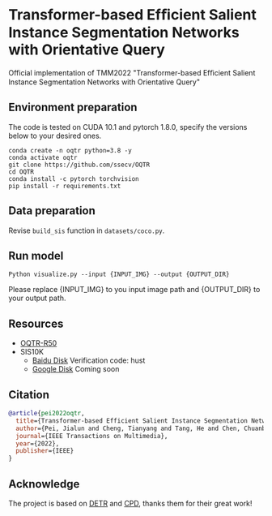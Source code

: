 # Transformer-based Efﬁcient Salient Instance Segmentation Networks with Orientative Query

Official implementation of TMM2022 "Transformer-based Efﬁcient Salient Instance Segmentation Networks with Orientative Query"

## Environment preparation

The code is tested on CUDA 10.1 and pytorch 1.8.0, specify the versions below to your desired ones.

```shell
conda create -n oqtr python=3.8 -y
conda activate oqtr
git clone https://github.com/ssecv/OQTR
cd OQTR
conda install -c pytorch torchvision
pip install -r requirements.txt
```

## Data preparation

Revise `build_sis` function in `datasets/coco.py`.

## Run model

```shell
Python visualize.py --input {INPUT_IMG} --output {OUTPUT_DIR}
```

Please replace {INPUT_IMG} to you input image path and {OUTPUT_DIR} to your output path.

## Resources

- [OQTR-R50](https://github.com/ssecv/OQTR/releases/download/v1.0.0/oqtr_r50.pth)
- SIS10K
  - [Baidu Disk](https://pan.baidu.com/s/1ZOQAj0Lhg1K4Vi3eS5Tw6w) Verification code: hust
  - [Google Disk]() Coming soon

## Citation
```BibTeX
@article{pei2022oqtr,
  title={Transformer-based Efficient Salient Instance Segmentation Networks with Orientative Query},
  author={Pei, Jialun and Cheng, Tianyang and Tang, He and Chen, Chuanbo},
  journal={IEEE Transactions on Multimedia},
  year={2022},
  publisher={IEEE}
}
```

## Acknowledge

The project is based on 
[DETR](https://github.com/facebookresearch/detr) and 
[CPD](https://github.com/wuzhe71/CPD), 
thanks them for their great work!